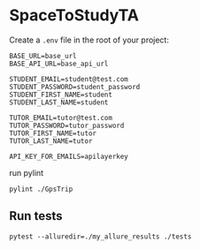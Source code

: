 # SpaceToStudyTA

Create a `.env` file in the root of your project:

```dosini
BASE_URL=base_url
BASE_API_URL=base_api_url

STUDENT_EMAIL=student@test.com
STUDENT_PASSWORD=student_password
STUDENT_FIRST_NAME=student
STUDENT_LAST_NAME=student

TUTOR_EMAIL=tutor@test.com
TUTOR_PASSWORD=tutor_password
TUTOR_FIRST_NAME=tutor
TUTOR_LAST_NAME=tutor

API_KEY_FOR_EMAILS=apilayerkey
```
run pylint
```shell
pylint ./GpsTrip
```


## Run tests
```shell
pytest --alluredir=./my_allure_results ./tests
```

